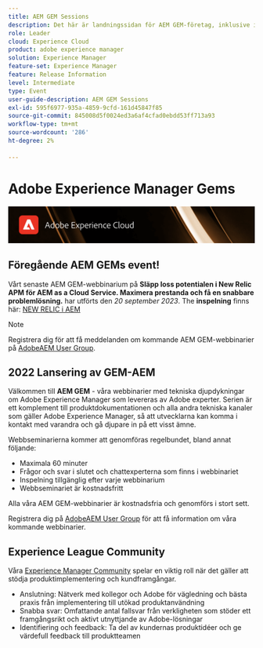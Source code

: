 ```yaml
---
title: AEM GEM Sessions
description: Det här är landningssidan för AEM GEM-företag, inklusive information om webbinarier och registreringsinformation, föregående och kommande webbinarier
role: Leader
cloud: Experience Cloud
product: adobe experience manager
solution: Experience Manager
feature-set: Experience Manager
feature: Release Information
level: Intermediate
type: Event
user-guide-description: AEM GEM Sessions
exl-id: 595f6977-935a-4859-9cfd-161d45847f85
source-git-commit: 845008d5f0024ed3a6af4cfad0ebdd53ff713a93
workflow-type: tm+mt
source-wordcount: '286'
ht-degree: 2%

---
```


# Adobe Experience Manager Gems

<img alt="Digitala upplevelser" src="./assets/ADX_Gems.png"/>

## Föregående AEM GEMs event!

<!--  Remove the comment marks, and put the upcoming event in the below table

<table style="max-width: 1214px;">
<tr>
  <td style="vertical-align: top;">
    <a href="https://www.youtube.com/watch?v=f1T9XU9TCJU">
      <img alt="Experience League LIVE Oct 25" src="assets/Oct25_2022_exl_live_banner_web_1920_WebBanner.png">
    </a>
    <div>
      <a href="https://www.youtube.com/watch?v=f1T9XU9TCJU">
        <strong>Deliver the right offer at the right time with decision management</strong>
      </a>
      <br/><em>with Sandra Hausmann, Ben Tepfer, Brandon Poyfair, and Jason Hickey</em>
      <br/><em>October 25, 2022</em>
    </div>
  </td>
</tr>
</table>

-->
Vårt senaste AEM GEM-webbinarium på **Släpp loss potentialen i New Relic APM för AEM as a Cloud Service. Maximera prestanda och få en snabbare problemlösning.** har utförts den *20 september 2023*.
The **inspelning** finns här: [NEW RELIC i AEM](/help/experience-manager-gems/gems2023/newrelic-apm-for-aem-cloud-service.md)

>[!NOTE]
>
> Registrera dig för att få meddelanden om kommande AEM GEM-webbinarier på [AdobeAEM User Group](https://aem-augs.adobe.com/).

## 2022 Lansering av GEM-AEM

Välkommen till **AEM GEM** - våra webbinarier med tekniska djupdykningar om Adobe Experience Manager som levereras av Adobe experter. Serien är ett komplement till produktdokumentationen och alla andra tekniska kanaler som gäller Adobe Experience Manager, så att utvecklarna kan komma i kontakt med varandra och gå djupare in på ett visst ämne.

Webbseminarierna kommer att genomföras regelbundet, bland annat följande:

* Maximala 60 minuter
* Frågor och svar i slutet och chattexperterna som finns i webbinariet
* Inspelning tillgänglig efter varje webbinarium
* Webbseminariet är kostnadsfritt

Alla våra AEM GEM-webbinarier är kostnadsfria och genomförs i stort sett.

Registrera dig på [AdobeAEM User Group](https://aem-augs.adobe.com/) för att få information om våra kommande webbinarier.

## Experience League Community

Våra [Experience Manager Community](https://experienceleaguecommunities.adobe.com/t5/adobe-experience-manager/ct-p/adobe-experience-manager-community) spelar en viktig roll när det gäller att stödja produktimplementering och kundframgångar.

* Anslutning: Nätverk med kollegor och Adobe för vägledning och bästa praxis från implementering till utökad produktanvändning
* Snabba svar: Omfattande antal fallsvar från verkligheten som stöder ett framgångsrikt och aktivt utnyttjande av Adobe-lösningar
* Identifiering och feedback: Ta del av kundernas produktidéer och ge värdefull feedback till produktteamen
